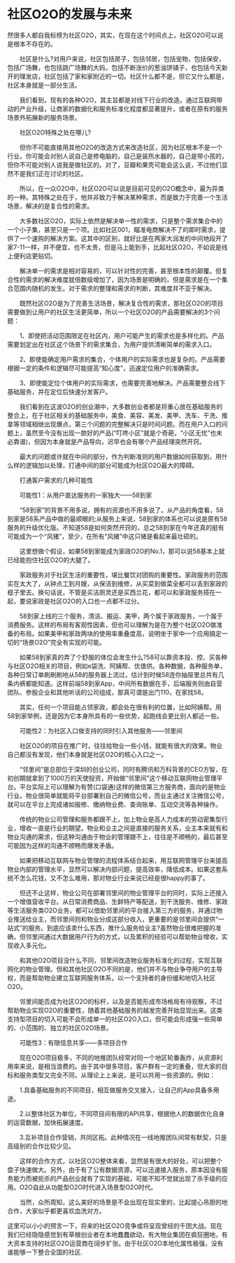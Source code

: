 # 社区O2O的发展与未来

然很多人都自我标榜为社区O2O，其实，在现在这个时间点上，社区O2O可以说是根本不存在的。

　　社区是什么?对用户来说，社区包括房子，包括邻居，包括宠物，包括保安，包括广场舞，也包括跳广场舞的大妈，包括不断涨价的葱油饼铺子，也包括今天新开的理发店，社区包括了家和家附近的一切。社区什么都不是，但它又什么都是，社区本身就是一部分生活。

　　我们看到，现有的各种O2O，其主旨都是对线下行业的改造。通过互联网带动的产业升级，让商家的数据化和服务标准化程度都显著提升，或者在原有的服务场景外拓展新的服务场景。

　　社区O2O特殊之处在哪儿?

　　但你不可能直接用其他O2O的改造方式来改造社区，因为社区根本不是一个行业。你可能会对别人说自己是修电脑的，自己是装热水器的，自己是带小孩的，但你不可能对别人说我是做社区的。对了，豆瓣和果壳可能会这么说，不过他们显然不是我们正在讨论的社区。

　　所以，在一众O2O中，社区O2O可以说是目前可见的O2O概念中，最为异类的一种。其特殊之处在于，他并非致力于解决某种需求，而是致力于完善一个生活场景，解决的是复合性的需求。

　　大多数社区O2O，实际上依然是解决单一性的需求，只是整个需求集合中的一个小子集，甚至只是一个项。比如社区001，瞄准电商解决不了的即时需求，提供了一个速购的解决方案。这其中的区别，就好比是在两家大润发的中间地段开了家7-11一样，并不便宜，也不太贵，但是马上能到手，比起社区O2O，不如说是线上便利店更贴切。

　　解决单一的需求是相对容易的，可以针对性的完善，甚至根本性的颠覆。但复合性的需求的解决难度就倍数级增加了，因为场景是明确的，但是需求是在一个集合范围内随机的发生。对于需求的整理和需求的判断，其难度并不亚于解决。

　　既然社区O2O是为了完善生活场景，解决复合性的需求，那社区O2O的项目需要做到让用户的社区生活更简单，所以一个社区O2O的产品需要解决的3个问题：

　　1、即使把活动范围限定在社区内，用户可能产生的需求也是多样化的。产品需要划定出在社区这个场景下的需求集合，为用户提供清晰简单的需求入口。

　　2、即使能确定用户需求的集合，个体用户的实际需求也是复杂的。产品需要根据一定的条件和逻辑尽可能提高“知心度”，迅速定位用户的准确需求。

　　3、即使能定位个体用户的实际需求，也需要完善地解决。产品需要整合线下基础服务，并在定位后快速分发客户。

　　我们看到在这波O2O的创业潮中，大多数创业者都是将重心放在基础服务的整合上，在于社区相关的基础服务中，美食、美容、美发、美甲、洗车、干洗、推拿等领域相继出现爆点，第三个问题的完整解决只是时间问题。而在用户入口的问题上，虽然至今没有出现一款好的产品(“叮咚小区”就是个奇葩，“小区无忧”也未必靠谱)，但因为本身就是产品导向，迟早也会有哪个产品经理突然开窍。

　　最大的问题或许就在中间的部分，作为判断准则的用户数据如何获取到，用什么样的逻辑加以处理，打通中间的部分可能成为社区O2O最大的障碍。

　　打通客户需求的几种可能性

　　可能性1：从用户直达服务的一家独大——58到家

　　“58到家”的背景不用多说，拥有的资源也不用多说了。从产品的角度看，58到家是58系产品中做的最顺眼的;从服务上来说，58到家的体系也可以说是原有58服务的升级优化版。不知道58是如何突然开窍的，总之58到家在今年还真的挺有可能成为一个“风猪”，至少，在所有“风猪”中这只猪是看起来最壮硕的。

　　这里想做个假设，如果58到家能成为家政O2O的No.1，那可以说58基本上就已经能抱住社区O2O的大腿了。

　　家政服务对于社区生活的重要性，堪比餐饮对团购的重要性。家政服务的范围实在太大了，从钟点工到月嫂，从保洁到维修，从买菜到做菜全都可以丢到家政的框子里去。换句话说，不管是买洁厕灵还是买西兰花，都可以和家政服务搭在一起，要说家政是社区O2O的入口也一点都不过分。

　　58到家上线的三个服务，清洁、搬运、美甲，两个属于家政服务，一个属于消费服务。这样的布局有客观性因素，但也可以理解为是在为整个社区O2O做准备的布局。如果美甲和家政两块的使用率重叠度高，说明坐于家中一个应用搞定一切的“场景O2O”完全有实现的可能。

　　如果58到家真的弄了个舒服的体位会发生什么?58可以靠资本投、控、买各种与社区O2O相关的项目，例如e袋洗、阿姨帮、优值供。各种数据，各种服务单，各种日常订单刷刷刷地从58的服务器上流过，估计到时候58连你抽屉里总共有几条内裤都能知道。这样前端58到家App，中间所有数据在手，后端服务则由自营团队、参股企业和其他听话的公司组成，那真可谓是出门110，在家找58。

　　其实，任何一个项目能占领家政，都会处在很有利的位置，比如阿姨帮。用58到家举例，还是因为它本身所具有的一些优势，起跑线会更比别人都近一些。

　　可能性2：为社区入口做支持的同时引入其他服务——邻里间

　　社区O2O的项目在推广时，往往给物业一些小钱，就能有很大的效果。物业自己都没有发现，他们本身就是社区O2O的核心入口之一。

　　“邻里间”是总部位于深圳的创业公司，同时有腾讯和万科背景的CEO方智，在初创期就拿到了1000万的天使投资，开始做“邻里间”这个移动互联网物业管理平台。平台实际上可以理解为有赞(口袋通)这样的微信第三方服务商，面向的是物业行业。物业很简单就能将平台部署到自己的微信公号，而业主通过关注微信公号，就可以在平台上完成诸如报修、缴纳物业费、查询账单、互动交流等各种操作。

　　传统的物业公司管理和服务都跟不上，加上物业是高人力成本的劳动密集型行业，增收一直是行业的期望。物业和业主之间是直接的服务关系，业主本来就有和物业沟通的需求，但这种沟通由于物业的管理跟不上，往往是不顺畅的，最后甚至可能因为这样的沟通不顺畅而爆发矛盾。

　　如果把移动互联网与物业管理的流程体系结合起来，用互联网管理平台来提高物业内部的管理水平，显然可以解决内部问题，提高效率，降低成本。如果这套系统不怎么花钱，又不怎么难用，那对物业行业来说已经是很happy的事了。

　　但还不止这样，物业公司在部署邻里间的物业管理平台的同时，实际上还接入一个增值营收平台。从日常消费商品、生鲜特产等配送，到干洗服务、维修、家政等生活服务类O2O业务，都可以借助邻里间的平台接入第三方的服务，并通过物业推送给业主，而邻里间则和物业分成这部分收入，更重要的是邻里间会提供“一站式”的服务。到底应该卖什么东西，推什么服务给业主?虽然物业很难把握的准确，但邻里间通过大数据用户行为的方式，以及累积的经验可以帮助物业增收，实现收入多元化。

　　和其他O2O项目没什么不同，邻里间改造物业服务标准化的过程，实现互联网化的物业管理。但和其他社区O2O不同的是，他们并不与物业争夺用户的主导权，而是帮助物业建立互联网服务体系，以一个支持者的身份缓和地切入社区O2O。

　　邻里间能否成为社区O2O的标杆，以及是否能形成市场格局有待观察，不过帮助物业实现O2O的重要性，随着其他基础服务的越发完善开始显现出来。这类支持型项目的切入可能不会形成单一的社区O2O入口，但可能会形成强一些简单的、小范围的、独立的社区O2O场景。

　　可能性3：有限信息共享——多项目合作

　　现在O2O项目极多，不同的地推团队经常对同一个地区轮番轰炸，从资源利用率来说，是相当浪费的。由于其中很多项目，客户群有一定的重叠，但大家的目标和服务类型又完全不同，从理论上上来说，是可以共用一些资源的。例如：

　　1.具备基础服务的不同项目，相互做服务交叉接入，让自己的App具备多用途。

　　2.以整体社区为单位，不同项目间有限的API共享，根据他人的数据优化自身的运营数据，加快拓展速度。

　　3.互补项目合作营销，共同区拓。此种情况在一线地推团队间常有默契，只是高级别的合作比较少见。

　　这样的合作方式，以社区O2O整体来看，显然是有很大的好处，可以把整个盘子快速做大。另外，由于有了公有数据资源，可以迅速接入服务，原本因没有服务能力而被扼杀的产品创业就有了实现的基础，可能不知不觉就出现了杀手级的应用。O2O自此从功能型O2O时代进入场景型O2O时代。

　　当然，众所周知，这么美好的场景是不会出现在现实里的，比起提心吊胆的地合作，大家似乎都更喜欢血洗对方。

这里可以小小的预言一下，将来的社区O2O竞争或将呈现曾经的千团大战。现在我们已经隐隐感觉到有草根创业者在本地蠢蠢欲动，有大物业集团在疯狂圈地，有大资本支持的社区O2O运营商在阔步扩张。由于社区O2O本地化属性极强，没有谁能够一下整合全国的社区.
